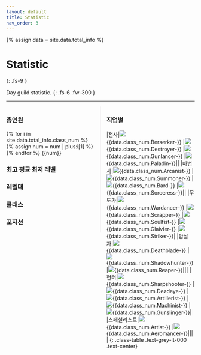 ```yaml
---
layout: default
title: Statistic
nav_order: 3
---
```


{% assign data = site.data.total_info %}

# Statistic
{: .fs-9 }

Day guild statistic.
{: .fs-6 .fw-300 }

---
<div markdown="1" style="overflow: auto;">
<div markdown="1" style="box-sizing: border-box; width: 50%; float: left; padding-right: 1rem; border-right: 1px solid #eeebee">

### 총인원
{% for i in site.data.total_info.class_num %}
{% assign num = num | plus:i[1] %}
{% endfor %}
{{num}}

### 최고 평균 최저 레벨

<canvas id="representative_value" style="box-sizing: border-box; width: 100%;"></canvas>

### 레벨대

<canvas id="variance" style="box-sizing: border-box; width: 100%;"></canvas>

### 클래스

<canvas id="class_num" style="box-sizing: border-box; width: 100%; height: 30vh;"></canvas>

### 포지션

<canvas id="position" style="box-sizing: border-box; width: 100%; height: 15vh;"></canvas>

</div>
<div markdown="1" style="box-sizing: border-box; width: 50%; float: right; padding-left: 1rem;">

### 직업별

<canvas id="class_chart" style="box-sizing: border-box; width: 100%; height: 100vh;"></canvas>

|전사|![](../../assets/images/class_images/emblem_berserker.png){{data.class_num.Berserker-}}
|![](../../assets/images/class_images/emblem_destroyer.png){{data.class_num.Destroyer-}}
|![](../../assets/images/class_images/emblem_warlord.png){{data.class_num.Gunlancer-}}
|![](../../assets/images/class_images/emblem_holyknight.png){{data.class_num.Paladin-}}||
|마법사|![](../../assets/images/class_images/emblem_arcana.png){{data.class_num.Arcanist-}}
|![](../../assets/images/class_images/emblem_summoner.png){{data.class_num.Summoner-}}
|![](../../assets/images/class_images/emblem_bard.png){{data.class_num.Bard-}}
|![](../../assets/images/class_images/emblem_elemental_master.png){{data.class_num.Sorceress-}}||
|무도가|![](../../assets/images/class_images/emblem_battle_master.png){{data.class_num.Wardancer-}}
|![](../../assets/images/class_images/emblem_infighter.png){{data.class_num.Scrapper-}}
|![](../../assets/images/class_images/emblem_force_master.png){{data.class_num.Soulfist-}}
|![](../../assets/images/class_images/emblem_lance_master.png){{data.class_num.Glaivier-}}
|![](../../assets/images/class_images/emblem_battle_master_male.png){{data.class_num.Striker-}}|
|암살자|![](../../assets/images/class_images/emblem_blade.png){{data.class_num.Deathblade-}}
|![](../../assets/images/class_images/emblem_demonic.png){{data.class_num.Shadowhunter-}}
|![](../../assets/images/class_images/emblem_reaper.png){{data.class_num.Reaper-}}|||
|헌터|![](../../assets/images/class_images/emblem_hawk_eye.png){{data.class_num.Sharpshooter-}}
|![](../../assets/images/class_images/emblem_devil_hunter.png){{data.class_num.Deadeye-}}
|![](../../assets/images/class_images/emblem_blaster.png){{data.class_num.Artillerist-}}
|![](../../assets/images/class_images/emblem_scouter.png){{data.class_num.Machinist-}}
|![](../../assets/images/class_images/emblem_devil_hunter_female.png){{data.class_num.Gunslinger-}}|
|스페셜리스트|![](../../assets/images/class_images/emblem_yinyangshi.png){{data.class_num.Artist-}}
|![](../../assets/images/class_images/emblem_weather_artist.png){{data.class_num.Aeromancer-}}||||
{: .class-table .text-grey-lt-000 .text-center}

</div>


<script>
var ctx = document.getElementById("representative_value");

var chart_data = [{{data.representative_value.highest_level}}, {{data.representative_value.average_level}}, {{data.representative_value.lowest_level}}];
var labels = ["High", "Avg", "Low"];
var data = {
    labels: labels,
    datasets: [{
        label: 'Level',
        data: chart_data,
        backgroundColor: "rgba(0, 0, 128, 0.2)",
        borderColor: "rgba(0, 0, 128, 1)",
        borderWidth: 1
      }
    ]
  };
var options = {
    indexAxis: 'y',
    responsive: true,
    aspectRatio: 3,
    events: [], 
    animations: {
        duration: 0
    }, 
    scales: {
      x: {
        min: 1400, 
        max: 1655
      }
    },
    plugins: {
      legend: false, 
      datalabels: {
        align: 'start', 
        anchor: 'end', 
        color: 'black',
        font: {
          weight: 'bold'
        },
        padding: {
          right: 10, 
        },
        formatter: function (value, context) {
            var idx = context.dataIndex;
            return value;
          },
      }
    },

};

new Chart(ctx, {
  type: "bar",
  data: data, 
  options: options, 
  plugins:[ChartDataLabels],
});
</script>
<script>
var ctx = document.getElementById("variance");

var chart_data = [{{data.variance.above_1620}},{{data.variance.above_1610}},{{data.variance.above_1600}},{{data.variance.above_1590}},{{data.variance.above_1580}},{{data.variance.above_1570}},{{data.variance.above_1560}},{{data.variance.above_1550}},{{data.variance.above_1540}},{{data.variance.above_1530}},{{data.variance.above_1520}},{{data.variance.above_1510}},{{data.variance.above_1500}},{{data.variance.above_1490}},{{data.variance.under_1490}}];
var labels = ["1620~", "1610~", "1600~", "1590~", "1580~", "1570~", "1560~", "1550~", "1540~", "1530~", "1520~", "1510~", "1500~", "1490~", "0~"];
var data = {
    labels: labels,
    datasets: [{
        label: 'variance',
        data: chart_data,
        backgroundColor: "rgba(0, 0, 128, 0.2)",
        borderColor: "rgba(0, 0, 128, 1)",
        borderWidth: 1
      }
    ]
  };
var options = {
    indexAxis: 'y',
    responsive: true,
    aspectRatio: 0.8,
    events: [], 
    animations: {
        duration: 0
    }, 
    plugins: {
      legend: false, 
      borderWidth: 5,
    }
};

new Chart(ctx, {
  type: "bar",
  data: data, 
  options: options
});
</script>
<script>
var ctx = document.getElementById("class_num");

var chart_data = [{{data.class_num.Berserker| plus: data.class_num.Destroyer| plus: data.class_num.Gunlancer| plus: data.class_num.Paladin}}, {{data.class_num.Arcanist| plus: data.class_num.Summoner| plus: data.class_num.Bard| plus: data.class_num.Sorceress}}, {{data.class_num.Wardancer| plus: data.class_num.Scrapper| plus: data.class_num.Soulfist| plus: data.class_num.Glaivier| plus: data.class_num.Striker}}, {{data.class_num.Deathblade| plus: data.class_num.Shadowhunter| plus: data.class_num.Reaper}}, {{data.class_num.Sharpshooter| plus: data.class_num.Deadeye| plus: data.class_num.Artillerist| plus: data.class_num.Machinist| plus: data.class_num.Gunslinger}}, {{data.class_num.Artist| plus: data.class_num.Aeromancer}}];
var labels = ["전사", "마법사", "무도가", "암살자", "헌터", "스페셜리스트"];
var data = {
    labels: labels,
    datasets: [{
        label: 'class_num',
        data: chart_data,
        backgroundColor: [
          "rgba(138, 43, 226, 0.2)",
          "rgba(240, 169, 87, 0.2)",
          "rgba(0, 0, 128, 0.2)",
          "rgba(128, 0, 128, 0.2)",
          "rgba(70, 126, 198, 0.2)",
          "rgba(133, 172, 32, 0.2)"
        ],
        borderColor: [
          "rgba(138, 43, 226, 1)",
          "rgba(240, 169, 87, 1)",
          "rgba(0, 0, 128, 1)",
          "rgba(128, 0, 128, 1)",
          "rgba(70, 126, 198, 1)",
          "rgba(133, 172, 32, 1)"
        ],
        borderWidth: 1
      }
    ]
  };
var options = {
    indexAxis: 'y',
    responsive: true,
    aspectRatio: 1.7,
    events: [], 
    animations: {
        duration: 0
    }, 
    plugins: {
      legend: false, 
    }
};

new Chart(ctx, {
  type: "bar",
  data: data, 
  options: options
});
</script>
<script>
var ctx = document.getElementById("position");

var chart_data = [{{data.class_num.Berserker| plus: data.class_num.Destroyer| plus: data.class_num.Gunlancer| plus: data.class_num.Arcanist| plus: data.class_num.Summoner| plus: data.class_num.Sorceress| plus: data.class_num.Wardancer| plus: data.class_num.Scrapper| plus: data.class_num.Soulfist| plus: data.class_num.Glaivier| plus: data.class_num.Striker| plus: data.class_num.Deathblade| plus: data.class_num.Shadowhunter| plus: data.class_num.Reaper| plus: data.class_num.Sharpshooter| plus: data.class_num.Deadeye| plus: data.class_num.Artillerist| plus: data.class_num.Machinist| plus: data.class_num.Gunslinger| plus: data.class_num.Artist| plus: data.class_num.Aeromancer}}, {{data.class_num.Bard| plus: data.class_num.Paladin}}];
var labels = ["딜러", "서포터"];
var data = {
    labels: labels,
    datasets: [{
        label: 'position',
        data: chart_data,
        backgroundColor: [
          "rgba(138, 43, 226, 0.2)",
          "rgba(240, 169, 87, 0.2)",
          "rgba(0, 0, 128, 0.2)",
          "rgba(128, 0, 128, 0.2)",
          "rgba(70, 126, 198, 0.2)",
          "rgba(133, 172, 32, 0.2)"
        ],
        borderColor: [
          "rgba(138, 43, 226, 1)",
          "rgba(240, 169, 87, 1)",
          "rgba(0, 0, 128, 1)",
          "rgba(128, 0, 128, 1)",
          "rgba(70, 126, 198, 1)",
          "rgba(133, 172, 32, 1)"
        ],
        borderWidth: 1
      }
    ]
  };
var options = {
    indexAxis: 'y',
    responsive: true,
    aspectRatio: 4,
    events: [], 
    animations: {
        duration: 0
    }, 
    plugins: {
      legend: false, 
    }
};

new Chart(ctx, {
  type: "bar",
  data: data, 
  options: options
});
</script>
<script>
var ctx = document.getElementById("class_chart");

var chart_data = [{% for i in data.class_num %}{{ i[1] }},{% endfor %}];
var labels = [{% for i in data.class_num %}"{{ i[0] }}",{% endfor %}];
var data = {
    labels: labels,
    datasets: [{
        label: 'variance',
        data: chart_data,
        backgroundColor: "rgba(0, 0, 128, 0.2)",
        borderColor: "rgba(0, 0, 128, 1)",
        borderWidth: 1
      }
    ]
  };
var options = {
    indexAxis: 'y',
    responsive: true,
    aspectRatio: 0.5,
    events: [], 
    animations: {
        duration: 0
    }, 
    plugins: {
      legend: false, 
      borderWidth: 5,
    }, 
};

new Chart(ctx, {
  type: "bar",
  data: data, 
  options: options
});
</script>



